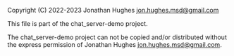 Copyright (C) 2022-2023 Jonathan Hughes <jon.hughes.msd@gmail.com>

This file is part of the chat_server-demo project.

The chat_server-demo project can not be copied and/or distributed without the express
permission of Jonathan Hughes <jon.hughes.msd@gmail.com>.
